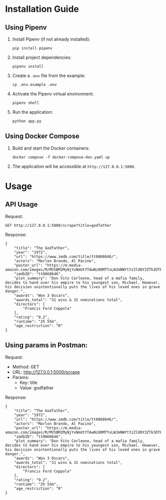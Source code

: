 # Installation Guide

## Using Pipenv

1. Install Pipenv (if not already installed):
   ```
   pip install pipenv
   ```
2. Install project dependencies:
   ```
   pipenv install
   ```
3. Create a `.env` file from the example:
   ```
   cp .env.example .env
   ```
4. Activate the Pipenv virtual environment:
   ```
   pipenv shell
   ```
5. Run the application:
   ```
   python app.py
   ```

## Using Docker Compose

1. Build and start the Docker containers:
   ```
   docker compose -f docker-compose-dev.yaml up
   ```
2. The application will be accessible at `http://127.0.0.1:5000`.

# Usage

## API Usage

Request:

```
GET http://127.0.0.1:5000/scrape?title=godfather
```

Response:

```
{
    "title": "The Godfather",
    "year": "1972",
    "url": "https://www.imdb.com/title/tt0068646/",
    "actors": "Marlon Brando, Al Pacino",
    "poster_url": "https://m.media-amazon.com/images/M/MV5BM2MyNjYxNmUtYTAwNi00MTYxLWJmNWYtYzZlODY3ZTk3OTFlXkEyXkFqcGdeQXVyNzkwMjQ5NzM@._V1_QL75_UY74_CR1,0,50,74_.jpg",
    "imdbID": "tt0068646",
    "plot_summary": "Don Vito Corleone, head of a mafia family, decides to hand over his empire to his youngest son, Michael. However, his decision unintentionally puts the lives of his loved ones in grave danger.",
    "awards": "Won 3 Oscars",
    "awards_total": "31 wins & 31 nominations total",
    "directors": [
        "Francis Ford Coppola"
    ],
    "rating": "9.2",
    "runtime": "2h 55m",
    "age_restriction": "R"
}
```

## Using params in Postman:

Request:

- Method: GET
- URL: http://127.0.0.1:5000/scrape
- Params:
  - Key: title
  - Value: godfather

Response:

```
{
    "title": "The Godfather",
    "year": "1972",
    "url": "https://www.imdb.com/title/tt0068646/",
    "actors": "Marlon Brando, Al Pacino",
    "poster_url": "https://m.media-amazon.com/images/M/MV5BM2MyNjYxNmUtYTAwNi00MTYxLWJmNWYtYzZlODY3ZTk3OTFlXkEyXkFqcGdeQXVyNzkwMjQ5NzM@._V1_QL75_UY74_CR1,0,50,74_.jpg",
    "imdbID": "tt0068646",
    "plot_summary": "Don Vito Corleone, head of a mafia family, decides to hand over his empire to his youngest son, Michael. However, his decision unintentionally puts the lives of his loved ones in grave danger.",
    "awards": "Won 3 Oscars",
    "awards_total": "31 wins & 31 nominations total",
    "directors": [
        "Francis Ford Coppola"
    ],
    "rating": "9.2",
    "runtime": "2h 55m",
    "age_restriction": "R"
}
```
